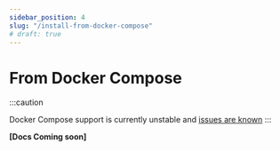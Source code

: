 ```yaml
---
sidebar_position: 4
slug: "/install-from-docker-compose"
# draft: true
---
```


# From Docker Compose

:::caution

Docker Compose support is currently unstable and [issues are known](https://github.com/PckdHq/Pckd/issues/34)
:::

**[Docs Coming soon]**
